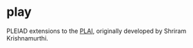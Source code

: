 play
====

PLEIAD extensions to the [PLAI](http://cs.brown.edu/~sk/Publications/Books/ProgLangs/), originally developed by Shriram Krishnamurthi.
